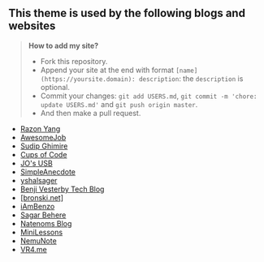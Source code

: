 ## This theme is used by the following blogs and websites

> **How to add my site?**
> - Fork this repository.
> - Append your site at the end with format `[name](https://yoursite.domain): description`: the `description` is optional.
> - Commit your changes: `git add USERS.md`, `git commit -m 'chore: update USERS.md'` and `git push origin master`.
> - And then make a pull request.

- [Razon Yang](https://razonyang.com)
- [AwesomeJob](https://dikea.github.io/)
- [Sudip Ghimire](https://sudipg.com.np)
- [Cups of Code](https://cupsOfCode.com)
- [JO's USB](https://josusb.com/)
- [SimpleAnecdote](https://simpleanecdote.com)
- [yshalsager](https://yshalsager.com/en/)
- [Benji Vesterby Tech Blog](https://benjiv.com)
- [\[bronski.net\]](https://bronski.net/)
- [iAmBenzo](https://iambenzo.com)
- [Sagar Behere](https://sagar.se)
- [Natenoms Blog](https://blog.natenom.com/)
- [MiniLessons](https://sharp-lamport-ea92ad.netlify.app/)
- [NemuNote](https://nemulog.pages.dev/)
- [VR4.me](https://vr4.me)
